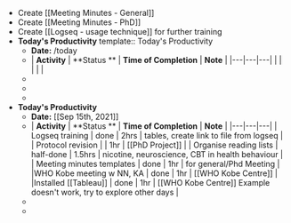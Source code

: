 - Create [[Meeting Minutes - General]]
- Create [[Meeting Minutes - PhD]]
- Create [[Logseq - usage technique]] for further training
- **Today's Productivity**
  template:: Today's Productivity
	- **Date:** /today
	-
	  | **Activity** | **Status    **  | **Time of Completion** | **Note**  | 
	  |---|---|---|
	  |   |   |   |   |
	-
	-
	-
- **Today's Productivity**
	- **Date:** [[Sep 15th, 2021]]
	-
	  | **Activity** | **Status    **  | **Time of Completion** | **Note**  | 
	  |---|---|---|
	  | Logseq training | done | 2hrs  |  tables, create link to file from logseq | 
	  | Protocol revision |  | 1hr  |  [[PhD Project]] |
	  | Organise reading lists  |  half-done | 1.5hrs  | nicotine, neuroscience, CBT in health behaviour  | 
	  | Meeting minutes templates | done |  1hr |  for general/Phd Meeting |
	  |WHO Kobe meeting w NN, KA  | done | 1hr  |  [[WHO Kobe Centre]] |
	  |Installed [[Tableau]]  | done | 1hr  | [[WHO Kobe Centre]] Example doesn't work, try to explore other days |
	-
	-
